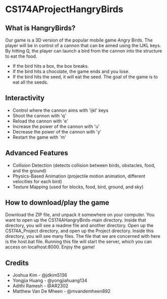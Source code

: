 # CS174AProjectHangryBirds

## What is HangryBirds?
Our game is a 3D version of the popular mobile game Angry Birds. The player will be in control of a cannon that can be aimed using the IJKL keys. By hitting Q, the player can launch a bird from the cannon into the structure to eat the food.
- If the bird hits a box, the box breaks.
- If the bird hits a chocolate, the game ends and you lose.
- If the bird hits the seed, it will eat the seed.
The goal of the game is to eat all the seeds.

## Interactivity
- Control where the cannon aims with 'ijkl' keys
- Shoot the cannon with 'q'
- Reload the cannon with 'e'
- Increase the power of the cannon with 'u'
- Decrease the power of the cannon with 'y'
- Restart the game with 'm'

## Advanced Features
- Collision Detection (detects collision between birds, obstacles, food, and the ground)
- Physics-Based Animation (projectile motion animation, different velocities for each bird)
- Texture Mapping (used for blocks, food, bird, ground, and sky)

## How to download/play the game
Download the ZIP file, and unpack it somewhere on your computer. You want to open up the CS174AHangryBirds-main directory. Inside that directory, you will see a readme file and another directory. Open up the CS174A_Project directory, and open up the Project directory. Inside this directory, you will see many files. The file that we are concerned with here is the host.bat file. Running this file will start the server, which you can access on localhost:8000. Enjoy the game!

## Credits
- Joshua Kim - @jdkim5136
- Yongjia Huang - @yongjiahuang134
- Adithi Ramesh - @AR2302
- Matthew Van De Mheen - @mvandemheen892
